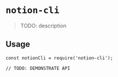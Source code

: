 # `notion-cli`

> TODO: description

## Usage

```
const notionCli = require('notion-cli');

// TODO: DEMONSTRATE API
```

